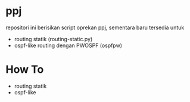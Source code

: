 ppj
===
repositori ini berisikan script oprekan ppj, sementara baru tersedia untuk
- routing statik (routing-static.py)
- ospf-like routing dengan PWOSPF (ospfpw)

How To
======
- routing statik
- ospf-like
